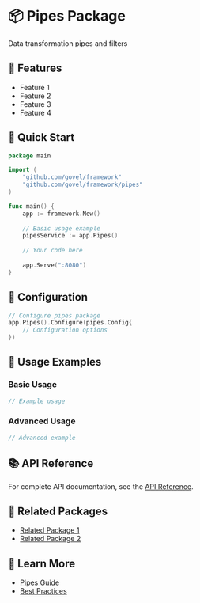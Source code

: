 # 📦 Pipes Package

Data transformation pipes and filters

## 🌟 Features

- Feature 1
- Feature 2
- Feature 3
- Feature 4

## 🚀 Quick Start

```go
package main

import (
    "github.com/govel/framework"
    "github.com/govel/framework/pipes"
)

func main() {
    app := framework.New()
    
    // Basic usage example
    pipesService := app.Pipes()
    
    // Your code here
    
    app.Serve(":8080")
}
```

## 📖 Configuration

```go
// Configure pipes package
app.Pipes().Configure(pipes.Config{
    // Configuration options
})
```

## 🔧 Usage Examples

### Basic Usage

```go
// Example usage
```

### Advanced Usage

```go
// Advanced example
```

## 📚 API Reference

For complete API documentation, see the [API Reference](../../api-reference/pipes.md).

## 🔗 Related Packages

- [Related Package 1](../package1/README.md)
- [Related Package 2](../package2/README.md)

## 📖 Learn More

- [Pipes Guide](guide.md)
- [Best Practices](best-practices.md)
